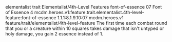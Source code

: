 <ability>
  <metadata>
    <class>elementalist</class>
    <feature_type>trait</feature_type>
    <file_dpath>Elementalist/4th-Level Features</file_dpath>
    <item_id>font-of-essence</item_id>
    <item_index>07</item_index>
    <item_name>Font of Essence</item_name>
    <level>4</level>
    <scc>mcdm.heroes.v1:feature.trait.elementalist.4th-level-feature:font-of-essence</scc>
    <scdc>1.1.1:8.1.9.10:07</scdc>
    <source>mcdm.heroes.v1</source>
    <type>feature/trait/elementalist/4th-level-feature</type>
  </metadata>
  <effects>
    <effect type="mundane">The first time each combat round that you or a creature within 10 squares takes damage that isn&apos;t untyped or holy damage, you gain 2 essence instead of 1.</effect>
  </effects>
</ability>
